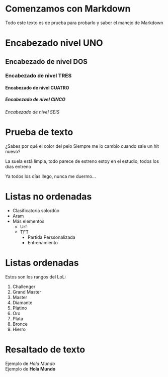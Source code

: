 # Comenzamos con Markdown

Todo este texto es de prueba para probarlo
y saber el manejo de Markdown

# Encabezado nivel UNO
## Encabezado de nivel DOS
### Encabezado de nivel TRES
#### Encabezado de nivel CUATRO
##### Encabezado de nivel CINCO
###### Encabezado de nivel SEIS

# Prueba de texto

¿Sabes por qué el color del pelo
Siempre me lo cambio cuando sale un hit nuevo?

La suela está limpia, todo parece de estreno estoy en el estudio, todos los días entreno

Ya todos los días llego, nunca me duermo…

# Listas no ordenadas

* Clasificatoria solo/dúo
* Aram
* Más elementos
  * Urf
  * TFT
    * Partida Perssonalizada
    * Entrenamiento

# Listas ordenadas

Estos son los rangos del LoL:

1. Challenger
2. Grand Master
3. Master
4. Diamante
5. Platino
6. Oro
7. Plata
8. Bronce
9. Hierro

# Resaltado de texto

Ejemplo de *Hola Mundo*  
Ejemplo de **Hola Mundo**